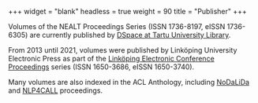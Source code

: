 +++
widget = "blank"
headless = true
weight = 90
title = "Publisher"
+++

Volumes of the NEALT Proceedings Series (ISSN 1736-8197, eISSN 1736-6305) are
currently published by [DSpace at Tartu University
Library](http://dspace.ut.ee/handle/10062/4117).

From 2013 until 2021, volumes
were published by Linköping University Electronic Press as part of the
[Linköping Electronic Conference
Proceedings](https://ep.liu.se/en/conferences.aspx) series (ISSN 1650-3686,
eISSN 1650-3740).

Many volumes are also indexed in the ACL Anthology, including
[NoDaLiDa](https://aclanthology.org/venues/nodalida/) and
[NLP4CALL](https://aclanthology.org/venues/nlp4call/) proceedings.

